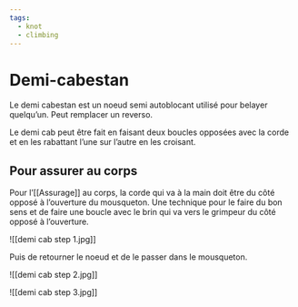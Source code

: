```yaml
---
tags:
  - knot
  - climbing
---
```

# Demi-cabestan

Le demi cabestan est un noeud semi autoblocant utilisé pour belayer quelqu’un. Peut remplacer un reverso.

Le demi cab peut être fait en faisant deux boucles opposées avec la corde et en les rabattant l’une sur l’autre en les croisant.

## Pour assurer au corps

Pour l’[[Assurage]] au corps, la corde qui va à la main doit être du côté opposé à l’ouverture du mousqueton.
Une technique pour le faire du bon sens et de faire une boucle avec le brin qui va vers le grimpeur du côté opposé à l’ouverture.

![[demi cab step 1.jpg]]

Puis de retourner le noeud et de le passer dans le mousqueton.

![[demi cab step 2.jpg]]

![[demi cab step 3.jpg]]